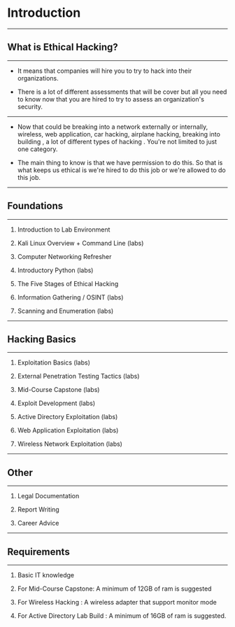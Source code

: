 # Introduction

---

## What is Ethical Hacking?

---

- It means that companies will hire you to try to hack into their organizations.

- There is a lot of different assessments that will be cover but all you need to know now that you are hired to try to assess an organization's security. 

---

- Now that could be breaking into a network externally or internally, wireless, web application, car hacking, airplane hacking, breaking into building , a lot of different types of hacking . You're not limited to just one category.

- The main thing to know is that we have permission to do this. So that is what keeps us ethical is we're hired to do this job or we're allowed to do this job.


---

## Foundations

---

1. Introduction to Lab Environment

2. Kali Linux Overview + Command Line (labs)

3. Computer Networking Refresher

4. Introductory Python (labs)

5. The Five Stages of Ethical Hacking

6. Information Gathering / OSINT (labs)

7. Scanning and Enumeration (labs)

---

## Hacking Basics

---

1. Exploitation Basics (labs)

2. External Penetration Testing Tactics (labs)

3. Mid-Course Capstone (labs)

4. Exploit Development (labs)

5. Active Directory Exploitation (labs)

6. Web Application Exploitation (labs)

7. Wireless Network Exploitation (labs)

---

## Other

---

1. Legal Documentation

2. Report Writing

3. Career Advice

---

## Requirements 

---

1. Basic IT knowledge

2. For Mid-Course Capstone: A minimum of 12GB of ram is suggested

3. For Wireless Hacking : A wireless adapter that support monitor mode

4. For Active Directory Lab Build : A minimum of 16GB of ram is suggested.
